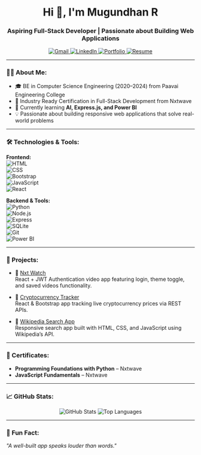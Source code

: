 <h1 align="center">Hi 👋, I'm Mugundhan R</h1>
<h3 align="center">Aspiring Full-Stack Developer | Passionate about Building Web Applications</h3>

<p align="center">
  <a href="mailto:mugundhanr777@gmail.com">
    <img src="https://img.shields.io/badge/Gmail-D14836?style=flat&logo=gmail&logoColor=white" alt="Gmail"/>
  </a>
  <a href="https://www.linkedin.com/in/mugundhan-ramachandran-80ba44271/">
    <img src="https://img.shields.io/badge/LinkedIn-blue?style=flat&logo=linkedin" alt="LinkedIn"/>
  </a>
  <a href="https://www.ccbp.in/portfolio?uid=6663553f-bd36-4cc3-be74-bbaf1661e975">
    <img src="https://img.shields.io/badge/Portfolio-CCBP-blueviolet?style=flat&logo=internet-explorer" alt="Portfolio"/>
  </a>
  <a href="https://drive.google.com/file/d/1N4kafZFT-irz7Fo8hVX1GjouFiqLIHIF/view?usp=sharing" target="_blank">
    <img src="https://img.shields.io/badge/Resume-PDF-red?style=flat&logo=adobeacrobatreader&logoColor=white" alt="Resume"/>
  </a>
</p>

---

### 👨‍💻 About Me:
- 🎓 BE in Computer Science Engineering (2020–2024) from Paavai Engineering College
- 🎯 Industry Ready Certification in Full-Stack Development from Nxtwave
- 🧠 Currently learning **AI, Express.js, and Power BI**
- 💡 Passionate about building responsive web applications that solve real-world problems

---

### 🛠️ Technologies & Tools:

**Frontend:**  
![HTML](https://img.shields.io/badge/HTML-E34F26?style=flat&logo=html5&logoColor=white)  
![CSS](https://img.shields.io/badge/CSS-1572B6?style=flat&logo=css3&logoColor=white)  
![Bootstrap](https://img.shields.io/badge/Bootstrap-563D7C?style=flat&logo=bootstrap&logoColor=white)  
![JavaScript](https://img.shields.io/badge/JavaScript-F7DF1E?style=flat&logo=javascript&logoColor=black)  
![React](https://img.shields.io/badge/React-61DAFB?style=flat&logo=react&logoColor=black)

**Backend & Tools:**  
![Python](https://img.shields.io/badge/Python-3776AB?style=flat&logo=python&logoColor=white)  
![Node.js](https://img.shields.io/badge/Node.js-339933?style=flat&logo=node.js&logoColor=white)  
![Express](https://img.shields.io/badge/Express.js-000000?style=flat&logo=express&logoColor=white)  
![SQLite](https://img.shields.io/badge/SQLite-003B57?style=flat&logo=sqlite&logoColor=white)  
![Git](https://img.shields.io/badge/Git-F05032?style=flat&logo=git&logoColor=white)  
![Power BI](https://img.shields.io/badge/Power_BI-F2C811?style=flat&logo=powerbi&logoColor=black)

---

### 🚀 Projects:
- 🔗 [Nxt Watch](https://mugundhanwksrch.ccbp.tech)  
  React + JWT Authentication video app featuring login, theme toggle, and saved videos functionality.

- 🔗 [Cryptocurrency Tracker](#)  
  React & Bootstrap app tracking live cryptocurrency prices via REST APIs.

- 🔗 [Wikipedia Search App](#)  
  Responsive search app built with HTML, CSS, and JavaScript using Wikipedia’s API.

---

### 📜 Certificates:
- **Programming Foundations with Python** – Nxtwave  
- **JavaScript Fundamentals** – Nxtwave

---

### 📈 GitHub Stats:
<p align="center">
  <img src="https://github-readme-stats.vercel.app/api?username=mugundhanr2003&show_icons=true&theme=radical" alt="GitHub Stats"/>
  <img src="https://github-readme-stats.vercel.app/api/top-langs/?username=mugundhanr2003&layout=compact&theme=radical" alt="Top Languages"/>
</p>

---

### 🌱 Fun Fact:
_"A well-built app speaks louder than words."_

